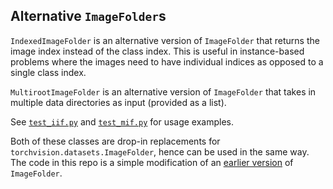 ## Alternative `ImageFolder`s 

`IndexedImageFolder` is an alternative version of `ImageFolder` that returns the image index instead of the class index. This is useful in instance-based problems where the images need to have individual indices as opposed to a single class index.

`MultirootImageFolder` is an alternative version of `ImageFolder` that takes in multiple data directories as input (provided as a list).

See [`test_iif.py`]() and [`test_mif.py`]() for usage examples.

Both of these classes are drop-in replacements for `torchvision.datasets.ImageFolder`, hence can be used in the same way. The code in this repo is a simple modification of an [earlier version](https://github.com/pytorch/vision/blob/d6c7900d06c3388bf814cecbe90f91a9afecbefb/torchvision/datasets/folder.py) of `ImageFolder`.

